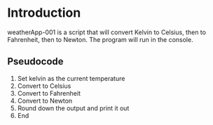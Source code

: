 # Introduction
weatherApp-001 is a script that will convert Kelvin to Celsius, then to Fahrenheit, then to Newton. The program will run in the console.


## Pseudocode
1. Set kelvin as the current temperature
2. Convert to Celsius
3. Convert to Fahrenheit
4. Convert to Newton
5. Round down the output and print it out
6. End
